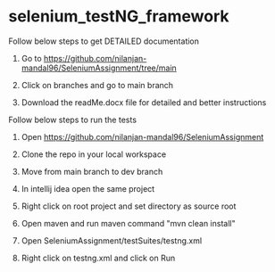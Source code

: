 # selenium_testNG_framework



Follow below steps to get DETAILED documentation

1.	Go to https://github.com/nilanjan-mandal96/SeleniumAssignment/tree/main

2.	Click on branches and go to main branch

3.	Download the readMe.docx file for detailed and better instructions



Follow below steps to run the tests

1.	Open https://github.com/nilanjan-mandal96/SeleniumAssignment

2.	Clone the repo in your local workspace

3.	Move from main branch to dev branch

4.	In intellij idea open the same project

5.	Right click on root project and set directory as source root

6.	Open maven and run maven command "mvn clean install"

7.	Open SeleniumAssignment/testSuites/testng.xml

8.	Right click on testng.xml and click on Run

